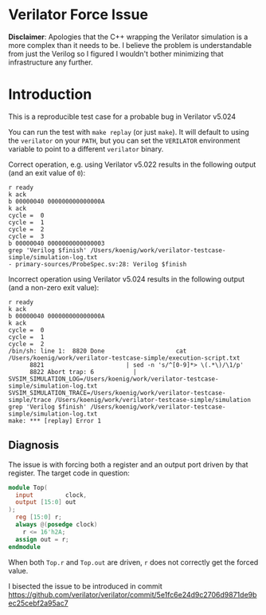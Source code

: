 # Verilator Force Issue

**Disclaimer**: Apologies that the C++ wrapping the Verilator simulation is a more complex than it needs to be.
I believe the problem is understandable from just the Verilog so I figured I wouldn't bother minimizing that infrastructure any further.

# Introduction

This is a reproducible test case for a probable bug in Verilator v5.024

You can run the test with `make replay` (or just `make`).
It will default to using the `verilator` on your `PATH`, but you can set the `VERILATOR` environment variable to point to a different `verilator` binary.

Correct operation, e.g. using Verilator v5.022 results in the following output (and an exit value of `0`):
```
r ready
k ack
b 00000040 000000000000000A
k ack
cycle =  0
cycle =  1
cycle =  2
cycle =  3
b 00000040 0000000000000003
grep 'Verilog $finish' /Users/koenig/work/verilator-testcase-simple/simulation-log.txt
- primary-sources/ProbeSpec.sv:28: Verilog $finish
```

Incorrect operation using Verilator v5.024 results in the following output (and a non-zero exit value):
```
r ready
k ack
b 00000040 000000000000000A
k ack
cycle =  0
cycle =  1
cycle =  2
/bin/sh: line 1:  8820 Done                    cat /Users/koenig/work/verilator-testcase-simple/execution-script.txt
      8821                       | sed -n 's/^[0-9]*> \(.*\)/\1/p'
      8822 Abort trap: 6           | SVSIM_SIMULATION_LOG=/Users/koenig/work/verilator-testcase-simple/simulation-log.txt SVSIM_SIMULATION_TRACE=/Users/koenig/work/verilator-testcase-simple/trace /Users/koenig/work/verilator-testcase-simple/simulation
grep 'Verilog $finish' /Users/koenig/work/verilator-testcase-simple/simulation-log.txt
make: *** [replay] Error 1
```

## Diagnosis

The issue is with forcing both a register and an output port driven by that register.
The target code in question:
```verilog
module Top(
  input         clock,
  output [15:0] out
);
  reg [15:0] r;
  always @(posedge clock)
    r <= 16'h2A;
  assign out = r;
endmodule
```

When both `Top.r` and `Top.out` are driven, `r` does not correctly get the forced value.

I bisected the issue to be introduced in commit https://github.com/verilator/verilator/commit/5e1fc6e24d9c2706d9871de9bec25cebf2a95ac7
